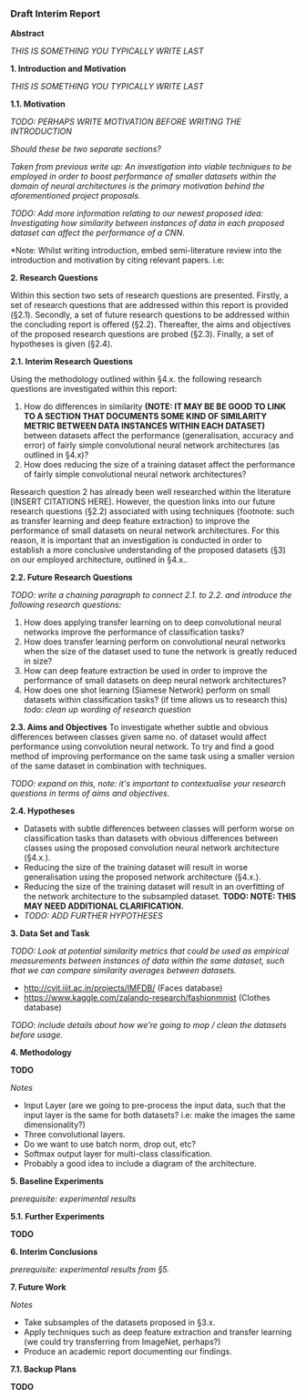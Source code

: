 ### Draft Interim Report

**Abstract**

*THIS IS SOMETHING YOU TYPICALLY WRITE LAST*

**1. Introduction and Motivation**

*THIS IS SOMETHING YOU TYPICALLY WRITE LAST*

**1.1. Motivation**

*TODO: PERHAPS WRITE MOTIVATION BEFORE WRITING THE INTRODUCTION*

*Should these be two separate sections?*

*Taken from previous write up: An investigation into viable techniques to be employed in order to boost performance of smaller datasets within the domain of neural architectures is the primary motivation behind the aforementioned project proposals.*

*TODO: Add more information relating to our newest proposed idea: Investigating how similarity between instances of data in each proposed dataset can affect the performance of a CNN.*

*Note: Whilst writing introduction, embed semi-literature review into the introduction and motivation by citing relevant papers. i.e: 

**2. Research Questions**

Within this section two sets of research questions are presented. Firstly, a set of research questions that are addressed within this report is provided (§2.1). Secondly, a set of future research questions to be addressed within the concluding report is offered (§2.2). Thereafter, the aims and objectives of the proposed research questions are probed (§2.3). Finally, a set of hypotheses is given (§2.4).

**2.1. Interim Research Questions**

Using the methodology outlined within §4.x. the following research questions are investigated within this report:

1. How do differences in similarity **(NOTE: IT MAY BE BE GOOD TO LINK TO A SECTION THAT DOCUMENTS SOME KIND OF SIMILARITY METRIC BETWEEN DATA INSTANCES WITHIN EACH DATASET)** between datasets affect the performance (generalisation, accuracy and error) of fairly simple convolutional neural network architectures (as outlined in §4.x)?
2. How does reducing the size of a training dataset affect the performance of fairly simple convolutional neural network architectures?

Research question 2 has already been well researched within the literature [INSERT CITATIONS HERE]. However, the question links into our future research questions (§2.2) associated with using techniques {footnote: such as transfer learning and deep feature extraction} to improve the performance of small datasets on neural network architectures. For this reason, it is important that an investigation is conducted in order to establish a more conclusive understanding of the proposed datasets (§3) on our employed architecture, outlined in §4.x..

**2.2. Future Research Questions**

*TODO: write a chaining paragraph to connect 2.1. to 2.2. and introduce the following research questions:*

1. How does applying transfer learning on to deep convolutional neural networks improve the performance of classification tasks?
2. How does transfer learning perform on convolutional neural networks when the size of the dataset used to tune the network is greatly reduced in size?
3. How can deep feature extraction be used in order to improve the performance of small datasets on deep neural network architectures?
4. How does one shot learning (Siamese Network) perform on small datasets within classification tasks? (if time allows us to research this) *todo: clean up wording of research question*

**2.3. Aims and Objectives**
To investigate whether subtle and obvious differences between classes given same no. of dataset would affect performance using convolution neural network.
To try and find a good method of improving performance on the same task using a smaller version of the same dataset in combination with techniques.

*TODO: expand on this, note: it's important to contextualise your research questions in terms of aims and objectives.*

**2.4. Hypotheses**

* Datasets with subtle differences between classes will perform worse on classification tasks than datasets with obvious differences between classes using the proposed convolution neural network architecture (§4.x.).
* Reducing the size of the training dataset will result in worse generalisation using the proposed network architecture (§4.x.).
* Reducing the size of the training dataset will result in an overfitting of the network architecture to the subsampled dataset. **TODO: NOTE: THIS MAY NEED ADDITIONAL CLARIFICATION.**
* *TODO: ADD FURTHER HYPOTHESES*

**3. Data Set and Task**

*TODO: Look at potential similarity metrics that could be used as empirical measurements between instances of data within the same dataset, such that we can compare similarity averages between datasets.*

* http://cvit.iiit.ac.in/projects/IMFDB/ (Faces database)
* https://www.kaggle.com/zalando-research/fashionmnist (Clothes database)

*TODO: include details about how we're going to mop / clean the datasets before usage.*

**4. Methodology**

**TODO**

*Notes*

* Input Layer (are we going to pre-process the input data, such that the input layer is the same for both datasets? i.e: make the images the same dimensionality?)
* Three convolutional layers.
* Do we want to use batch norm, drop out, etc?
* Softmax output layer for multi-class classification.
* Probably a good idea to include a diagram of the architecture.

**5. Baseline Experiments**

*prerequisite: experimental results*

**5.1. Further Experiments**

**TODO**

**6. Interim Conclusions**

*prerequisite: experimental results from §5.*

**7. Future Work**

*Notes*

* Take subsamples of the datasets proposed in §3.x.
* Apply techniques such as deep feature extraction and transfer learning (we could try transferring from ImageNet, perhaps?)
* Produce an academic report documenting our findings.

**7.1. Backup Plans**

**TODO**
